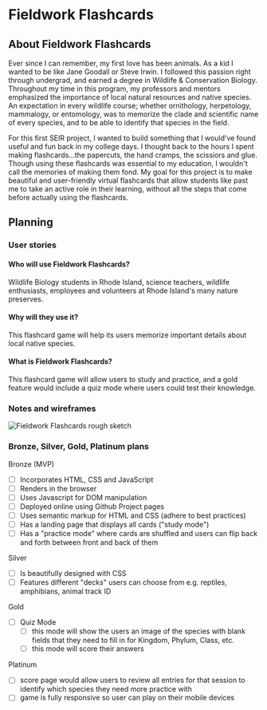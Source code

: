 # Fieldwork Flashcards

## About Fieldwork Flashcards

Ever since I can remember, my first love has been animals. As a kid I wanted to be like Jane Goodall or Steve Irwin. I followed this passion right through undergrad, and earned a degree in Wildlife & Conservation Biology. Throughout my time in this program, my professors and mentors emphasized the importance of local natural resources and native species. An expectation in every wildlife course; whether ornithology, herpetology, mammalogy, or entomology, was to memorize the clade and scientific name of every species, and to be able to identify that species in the field. 

For this first SEIR project, I wanted to build something that I would've found useful and fun back in my college days. I thought back to the hours I spent making flashcards...the papercuts, the hand cramps, the scissiors and glue. Though using these flashcards was essential to my education, I wouldn't call the memories of making them fond. My goal for this project is to make beautiful and user-friendly virtual flashcards that allow students like past me to take an active role in their learning, without all the steps that come before actually using the flashcards. 


## Planning

### User stories

#### Who will use Fieldwork Flashcards?
Wildlife Biology students in Rhode Island, science teachers, wildlife enthusiasts, employees and volunteers at Rhode Island's many nature preserves.

#### Why will they use it?
This flashcard game will help its users memorize important details about local native species.

#### What is Fieldwork Flashcards?
This flashcard game will allow users to study and practice, and a gold feature would include a quiz mode where users could test their knowledge.

### Notes and wireframes
![Fieldwork Flashcards rough sketch](https://i.imgur.com/jyyQAAW.jpg)

### Bronze, Silver, Gold, Platinum plans

Bronze (MVP)
* [ ] Incorporates HTML, CSS and JavaScript
* [ ] Renders in the browser
* [ ] Uses Javascript for DOM manipulation
* [ ] Deployed online using Github Project pages
* [ ] Uses semantic markup for HTML and CSS (adhere to best practices)
* [ ] Has a landing page that displays all cards ("study mode")
* [ ] Has a "practice mode" where cards are shuffled and users can flip back and forth between front and back of them
  
Silver
* [ ] Is beautifully designed with CSS
* [ ] Features different "decks" users can choose from e.g. reptiles, amphibians, animal track ID
  
Gold
* [ ] Quiz Mode
  * [ ] this mode will show the users an image of the species with blank fields that they need to fill in for Kingdom, Phylum, Class, etc.
  * [ ] this mode will score their answers
  
Platinum
* [ ] score page would allow users to review all entries for that session to identify which species they need more practice with
* [ ] game is fully responsive so user can play on their mobile devices
